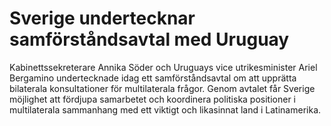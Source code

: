 # Sverige undertecknar samförståndsavtal med Uruguay

Kabinettssekreterare Annika Söder och Uruguays vice utrikesminister Ariel Bergamino undertecknade idag ett samförståndsavtal om att upprätta bilaterala konsultationer för multilaterala frågor. Genom avtalet får Sverige möjlighet att fördjupa samarbetet och koordinera politiska positioner i multilaterala sammanhang med ett viktigt och likasinnat land i Latinamerika.
